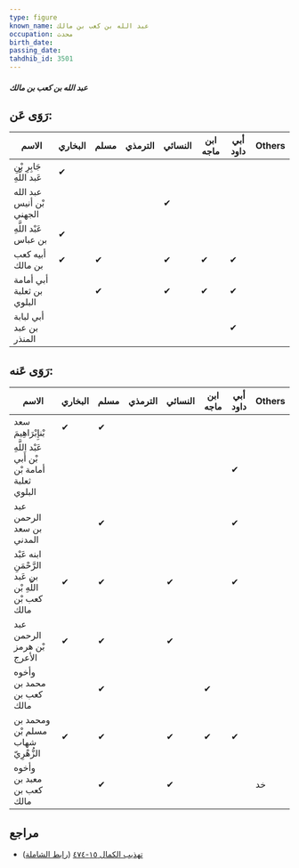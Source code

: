 ```yaml
---
type: figure
known_name: عبد الله بن كعب بن مالك
occupation: محدث
birth_date:
passing_date:
tahdhib_id: 3501
---
```

##### عبد الله بن كعب بن مالك

## رَوَى عَن:
| الاسم                     | البخاري | مسلم | الترمذي | النسائي | ابن ماجه | أبي داود | Others |
| ------------------------- | ------- | ---- | ------- | ------- | -------- | -------- | ------ |
| جَابِرِ بْنِ عَبد اللَّهِ | ✔       |      |         |         |          |          |        |
| عبد الله بْن أنيس الجهني  |         |      |         | ✔       |          |          |        |
| عَبْد اللَّهِ بن عباس     | ✔       |      |         |         |          |          |        |
| أبيه كعب بن مالك          | ✔       | ✔    |         | ✔       | ✔        | ✔        |        |
| أبي أمامة بن ثعلبة البلوي |         | ✔    |         | ✔       | ✔        | ✔        |        |
| أبي لبابة بن عبد المنذر   |         |      |         |         |          | ✔        |        |
## رَوَى عَنه:
| الاسم                                                   | البخاري | مسلم | الترمذي | النسائي | ابن ماجه | أبي داود | Others |
| ------------------------------------------------------- | ------- | ---- | ------- | ------- | -------- | -------- | ------ |
| سعد بْنإِبْرَاهِيمَ                                     | ✔       | ✔    |         |         |          |          |        |
| عَبْد اللَّهِ بْن أَبي أمامة بْن ثعلبة البلوي           |         |      |         |         |          | ✔        |        |
| عبد الرحمن بن سعد المدني                                |         | ✔    |         |         |          | ✔        |        |
| ابنه عَبْد الرَّحْمَنِ بن عَبد اللَّهِ بْن كعب بْن مالك | ✔       | ✔    |         | ✔       |          | ✔        |        |
| عبد الرحمن بْن هرمز الأعرج                              | ✔       | ✔    |         | ✔       |          |          |        |
| وأخوه محمد بن كعب بن مالك                               |         | ✔    |         |         | ✔        |          |        |
| ومحمد بن مسلم بْن شهاب الزُّهْرِيّ                      | ✔       | ✔    |         | ✔       | ✔        | ✔        |        |
| وأخوه معبد بن كعب بن مالك                               |         | ✔    |         | ✔       |          |          | خد     |
## مراجع
- [تهذيب الكمال ١٥-٤٧٤](obsidian://open?vault=Tahdhib-al-Kamal&file=Figures/٣٥٠١-عبد%20الله%20بن%20كعب%20بن%20مالك) ([رابط الشاملة](https://shamela.ws/book/3722/7958))